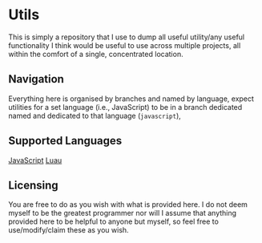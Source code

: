 # Utils
This is simply a repository that I use to dump all useful utility/any useful functionality I think would be useful to use across multiple projects, all within the comfort of a single, concentrated location.

## Navigation
Everything here is organised by branches and named by language, expect utilities for a set language (i.e., JavaScript) to be in a branch dedicated named and dedicated to that language (`javascript`),

## Supported Languages
[JavaScript](https://github.com/cyrus01337/utils/tree/javascript)
[Luau](https://github.com/cyrus01337/utils/tree/luau)

## Licensing
You are free to do as you wish with what is provided here. I do not deem myself to be the greatest programmer nor will I assume that anything provided here to be helpful to anyone but myself, so feel free to use/modify/claim these as you wish.
